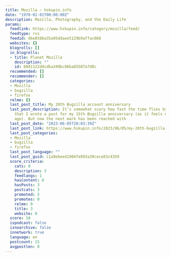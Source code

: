 ```yaml
---
title: Mozilla – hskupin.info
date: "1970-01-01T00:00:00Z"
description: Mozilla, Photography, and the Daily Life
params:
  feedlink: https://www.hskupin.info/category/mozilla/feed/
  feedtype: rss
  feedid: d6e8586a35a95ddaee5129b9affac088
  websites: {}
  blogrolls: []
  in_blogrolls:
  - title: Planet Mozilla
    description: ""
    id: 6041122d4cdba349bc86ba85507a7d8c
  recommended: []
  recommender: []
  categories:
  - Mozilla
  - bugzilla
  - firefox
  relme: {}
  last_post_title: My 20th Bugzilla account anniversary
  last_post_description: It’s somewhat scary how fast the time flies by. I can remember
    that I wrote a post for my 15th Bugzilla anniversary (as it feels not that long
    ago). But now the next mark has been reached with
  last_post_date: "2023-06-05T20:03:39Z"
  last_post_link: https://www.hskupin.info/2023/06/05/my-20th-bugzilla-account-anniversary/
  last_post_categories:
  - Mozilla
  - bugzilla
  - firefox
  last_post_language: ""
  last_post_guid: c1a9ebeed1904fe893a39cece83c4359
  score_criteria:
    cats: 0
    description: 3
    feedlangs: 1
    hasContent: 0
    hasPosts: 3
    postcats: 3
    promoted: 5
    promotes: 0
    relme: 0
    title: 3
    website: 0
  score: 18
  ispodcast: false
  isnoarchive: false
  innetwork: true
  language: en
  postcount: 15
  avgpostlen: 0
---
```

